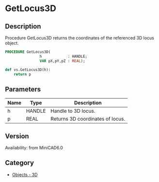 # GetLocus3D

## Description
Procedure GetLocus3D returns the coordinates of the referenced 3D locus object.

```pascal
PROCEDURE GetLocus3D(
				h            : HANDLE;
				VAR pX,pY,pZ : REAL);
```

```python
def vs.GetLocus3D(h):
    return p
```

## Parameters
|Name|Type|Description|
|---|---|---|
|h|HANDLE|Handle to 3D locus.|
|p|REAL|Returns 3D coordinates of locus.|

## Version
Availability: from MiniCAD6.0

## Category
* [Objects - 3D](../Categories/Objects%20-%203D.md)
